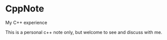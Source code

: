 CppNote
=======

My C++ experience 

This is a personal c++ note only, but welcome to see and discuss with me.
